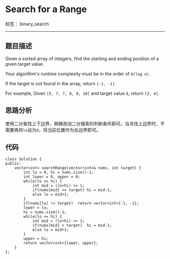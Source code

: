 ﻿# Search for a Range

标签： binary_search

---
## 题目描述
Given a sorted array of integers, find the starting and ending position of a given target value.

Your algorithm's runtime complexity must be in the order of `O(log n)`.

If the target is not found in the array, return `[-1, -1]`.

For example,
Given `[5, 7, 7, 8, 8, 10]` and target value `8`,
return `[3, 4]`. 
## 思路分析
使用二分查找上下边界，稍微改动二分搜索的判断条件即可。当寻找上边界时，不需要再将`lo`设为`0`，将当前位置作为左边界即可。

## 代码
```
class Solution {
public:
    vector<int> searchRange(vector<int>& nums, int target) {
        int lo = 0, hi = nums.size()-1;
        int lower = 0, upper = 0;
        while(lo <= hi) {
            int mid = (lo+hi) >> 1;
            if(nums[mid] >= target) hi = mid-1;
            else lo = mid+1;
        }
        if(nums[lo] != target)  return vector<int>{-1, -1};
        lower = lo;
        hi = nums.size()-1;
        while(lo <= hi) {
            int mid = (lo+hi) >> 1;
            if(nums[mid] > target)  hi = mid-1;
            else lo = mid+1;
        }
        upper = hi;
        return vector<int>{lower, upper};
    }
};
```




